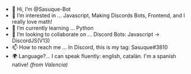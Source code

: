 - 👋 Hi, I’m @Sasuque-Bot
- 👀 I’m interested in ... Javascript, Making Discords Bots, Frontend, and I really love math!
- 🌱 I’m currently learning ... Python
- 💞️ I’m looking to collaborate on ... Discord Bots: Javascript -> DiscordJS(V13)
- 📫 How to reach me ... In Discord, this is my tag: Sasuque#3810
- 🌍 Language?... I can speak fluently: english, catalàn. I'm a spanish native! _(from Valencia)_ 

<!---
Sasuque-Bot/Sasuque-Bot is a ✨ special ✨ repository because its `README.md` (this file) appears on your GitHub profile.
You can click the Preview link to take a look at your changes.
--->
